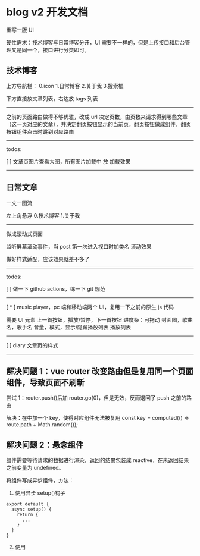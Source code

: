 # blog v2 开发文档

重写一版 UI

硬性需求：技术博客与日常博客分开，UI 需要不一样的，但是上传接口和后台管理又是同一个，接口进行分类即可。

## 技术博客

上方导航栏： 0.icon 1.日常博客 2.关于我 3.搜索框

下方直接放文章列表，右边放 tags 列表

---

之前的页面路由做得不够优雅，改成 url 决定页数，由页数来请求得到哪些文章（这一页对应的文章），并决定翻页按钮显示的当前页，翻页按钮做成组件，翻页按钮组件点击时跳到对应路由

---

todos:

[ ] 文章页图片查看大图，所有图片加载中 放 加载效果

---

## 日常文章

一文一图流

左上角悬浮 0.技术博客 1.关于我

---

做成滚动式页面

监听屏幕滚动事件，当 post 第一次进入视口时加类名 滚动效果

做好样式适配，应该效果就差不多了

---

todos:

[ ] 做一下 github actions，练一下 git 规范

---

[ * ] music player，pc 端和移动端两个 UI，复用一下之前的原生 js 代码

需要 UI 元素
上一首按钮，播放/暂停，下一首按钮
进度条：可拖动
封面图，歌曲名，歌手名
音量，模式，显示/隐藏播放列表
播放列表

---

[ ] diary 文章页的样式

---

## 解决问题 1：vue router 改变路由但是复用同一个页面组件，导致页面不刷新

尝试 1：router.push()后加 router.go(0)，但是无效，反而退回了 push 之前的路由

解决：在<RouterView/>中加一个 key，使得对应组件无法被复用
<RouterView :key="key" />
const key = computed(() => route.path + Math.random());

## 解决问题 2：悬念组件<Suspense>

组件需要等待请求的数据进行渲染，返回的结果包装成 reactive，在未返回结果之前变量为 undefined。

将组件写成异步组件，方法：

1. 使用异步 setup()钩子

```
export default {
  async setup() {
    return {
      ...
    }
  }
}
```

2. 使用<script setup>语法糖时，顶层作用域的 await 可直接将组件变为异步组件。

```
<script setup>
const res = await fetch(...)
</script>
```

使用悬念组件：在异步组件加载完之前会显示 #fallback 里的内容，加载完之后渲染异步组件

```
<Suspense>
  <AsyncComponent />

  <template #fallback>
    Loading...
  </template>
</Suspense>
```

## 解决问题 3：复用底部侧边按钮 bar

外部调用者传入参数进行样式调整

文章页使用：
利用 slot 插槽扩展特有的目录显示隐藏按钮

## 解决问题 4：tags 从一条 string 变为 string[]

## 解决问题 5：scss 实现主题颜色更换

一个比较简单的做法，使用@mixin 解决

```
两个主题有两个不同变量
$w-bg-color: rgb(255, 255, 255);
$b-bg-color: rgb(15, 15, 15);

@mixin可以通过传参设置一个无主题时的默认值
判断条件变量data-theme，设置不同颜色变量

@mixin bg-color($color) {
  background-color: $color;
  [data-theme="white"] & {
    background-color: $w-bg-color;
  }
  [data-theme="black"] & {
    background-color: $b-bg-color;
  }
}

实际使用 scss 文件中：
  @include bg-color($w-bg-color);

修改主题 js 代码：
const onClickChangeTheme = () => {
  // theme 作为主题的标识 ref 变量
  theme.value = theme.value === "white" ? "black" : "white";
  // 通过setAttribute设置data-theme主题进行切换
  document.documentElement.setAttribute("data-theme", theme.value);
};

可以配合localStorage实现本地保存主题
```

## 解决 highlight.js 控制台警告未转义的 html

直接禁止警告，main.ts 配置里加一项 ignoreUnescapedHTML: true

hljs.configure({ languages: ["javascript"], ignoreUnescapedHTML: true });

## feat:搜索栏扩展搜索功能

支持搜索文章标题和 tags，支持正则表达式搜索

## feat:diary 页 header 无限翻页效果

一个宽度 100vw 的框，内部放多页内容，不要使用 css 默认的 overflow: scroll，自己定义 mouse 事件和 touch 事件来控制内部多页内容的跟随事件滚动

实现无限翻动的效果：类似于轮播图，在序列的两端加两页另一端的页面，在翻动到边缘页之后再静默跳转到另一端内容相同的页面，这样子可以是实现无限滚动。

需要注意如果用户翻动过快，在翻到尽头还没来得及静默跳转页面时，用户再次翻动，依然可能回超出，需要在 mousedown 事件就进行判断是否在序列末尾，如果是的话此时及时跳转，移动端的话就是 touchstart 事件。

## css transition 分别控制多个属性不同的过度

transiton 一项，多个不同属性之间分别写完整，再用 , 分隔

transition: transform 0.8s ease, color 0.2s ease, border 0.2s ease;

## 字体分包

字体文件过大，加载速度慢，导致页面体验不佳

使用字体分包，利用 unicode-range 属性，将一个几 m 的字体文件划分为比如 100 多个文件，先加载完的部分字体先显示对应字体，一般不需要加载完原本的整个字体包就能显示完一篇文章的所有文字，速度将会提升非常多。

翻了别人的博客的源代码，恍然大悟，其实直接调用第三方字体托管的 css 文件就行了，比如 fonts.googleapis.com，字体问题就完美解决了，不需要自己考虑操作分割和托管字体文件。

## 抽离组件：拖动框

在播放进度条和音量条都需要复用这个百分比拖动框组件

组件内搞定所有样式和交互效果，
父组件与其通过 progress 百分比数据通信，
父组件通过 watch progress 来控制 player 的进度
子组件通过 watch progress 来显示样式，同时拖动时 emit 修改 progress

搞了两三个小时，拖动框组件的每个函数逻辑都要判断横向还是竖向分两种情况写，竖向的样式也完全重写，代码基本没得复用，代码量乘 2 ，感觉复用这个组件代价有点大。。。

### 解决移动端拖动框的适配， touch 事件模拟 offset

pc 端的 mouse 事件对象 e 可以通过属性 e.clientX/Y 得到点击位置相对于视口的坐标， 属性 e.offsetX/Y 能得到点击位置相对于该元素左上角的偏移距离坐标。

但是在移动端 touch 事件中，事件对象并没有提供 offsetX/Y 属性。

首先，移动端事件对象 e 有几个属性能得到触摸 touch 信息，分别是：

1. e.touches : 在手机上的所有触点信息

2. e.changeTouches: 跟当前事件相关的所有触点信息

3. e.targetTouches：作用在当前元素上的所有触点信息

简单起见，这里直接使用 touches[0] 得到触摸信息 touch。

触摸信息 touch 有以下几个关于位置坐标的属性：

1. clientX Y 相对于视口的坐标

2. pageX Y 相对于页面左上角原点的坐标

3. screenX Y 相对于屏幕的坐标标

这几个元素都并不能直接得到触摸位置相对于当前元素的偏移距离。

想法是获得当前元素相对视口的距离，再与触摸位置相对视口的坐标相减。

那么可以通过 e.target 或者直接获取当前 DOM 元素，通过 getBoundingClientRect() 得到相对视口的距离。

如果一开始没想起 getBoundingClientRect() 这个方法也不要紧，e.target 存在 offsetTop 和 offsetLeft 属性。这两个属性可以得到当前元素的位置偏移，但是这个偏移并不是它相对于视口的偏移，而是相对于该子元素最近的进行过定位的父元素的偏移。而这个父元素可以通过 offsetParent 得到。

而这个父元素也存在 offsetTop 和 offsetLeft 属性，递归下去最终的根元素的 offsetParent 属性为 null。

那么我们只需要一路追踪所有的相对定位父元素，得到所有的 offset 偏移并相加，最终得到的就是当前元素相对根元素（也就等于相对视口 client）的偏移，记作 myOffset。

那么将触摸位置相对于视口的坐标 clientX 与 myOffset 相减就能得到触摸位置相对于当前元素的偏移 offsetX。

```
  // const _clientY = progressBar.value.getBoundingClientRect().top;
  // 奇怪的做法又增加了 😋
  let _clientY = 0;
  let node = e.target;
  while (node) {
    _clientY += node.offsetTop;
    node = node.offsetParent;
  }
  const offsetY = e.touches[0].clientY - _clientY;
  console.log(offsetY);

```

## 2023/6/25 神奇的 nginx 缓存问题

之前一时脑子抽了，给所有返回的静态资源都添加了缓存响应头 Cache-Control: max-age=600000

后来去掉了，宝塔面板里设置 Cache-Control: no-cache, no-store, must-revalidate，还把浏览器清除了一遍缓存。但是缓存依旧存在，缓存不知道被存到了哪里，可能存到了虚空中。

甚至宝塔面板里把网站停止运行，其它没有缓存的 url 都变成了 502，唯独这个缓存的 https://blog.raxskle.fun/tech/1 依旧能返回东西。。。

发现响应头中 X-cache 值为 HIT，估计是 nginx 缓存了这个 url，放弃折腾

想到一个办法，直接在 url 的 querystring 带一个时间戳，这样每次访问就都能避免缓存了
